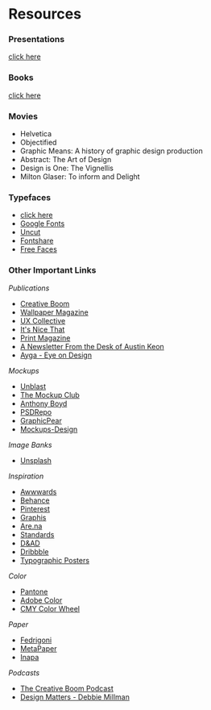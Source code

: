 # Resources

### Presentations
[click here](https://github.com/lehugosan/MKC-1/tree/main/Presentations)

### Books
[click here](https://github.com/lehugosan/MKC-1/tree/main/Books)

### Movies
- Helvetica
- Objectified
- Graphic Means: A history of graphic design production
- Abstract: The Art of Design
- Design is One: The Vignellis
- Milton Glaser: To inform and Delight

### Typefaces
- [click here](https://github.com/lehugosan/MKC-1/tree/main/Typefaces)
- [Google Fonts](https://fonts.google.com/)
- [Uncut](https://uncut.wtf/)
- [Fontshare](https://www.fontshare.com/)
- [Free Faces](https://www.freefaces.gallery)

### Other Important Links
*Publications*
- [Creative Boom](https://www.creativeboom.com/)
- [Wallpaper Magazine](https://www.wallpaper.com/)
- [UX Collective](https://uxdesign.cc/)
- [It's Nice That](https://www.itsnicethat.com/)
- [Print Magazine](https://www.printmag.com/)
- [A Newsletter From the Desk of Austin Keon](https://austinkleon.substack.com/)
- [Ayga - Eye on Design](https://eyeondesign.aiga.org/)

*Mockups*
- [Unblast](https://unblast.com/mockups/)
- [The Mockup Club](https://themockup.club/)
- [Anthony Boyd](https://www.anthonyboyd.graphics/)
- [PSDRepo](https://psdrepo.com/)
- [GraphicPear](https://www.graphicpear.com/)
- [Mockups-Design](https://mockups-design.com/)

*Image Banks*
- [Unsplash](https://unsplash.com/)

*Inspiration*
- [Awwwards](https://www.awwwards.com/)
- [Behance](https://www.behance.net/)
- [Pinterest](https://pt.pinterest.com/)
- [Graphis](https://graphis.com/)
- [Are.na](https://www.are.na/)
- [Standards](https://standards.site/)
- [D&AD](https://www.dandad.org/)
- [Dribbble](https://dribbble.com/)
- [Typographic Posters](https://www.typographicposters.com/)

*Color*
- [Pantone](https://www.pantone.com/)
- [Adobe Color](https://color.adobe.com/)
- [CMY Color Wheel](https://play.google.com/store/apps/details?id=com.cmycolorwheel.cmy&hl=en)

*Paper*
- [Fedrigoni](https://specialpapers.fedrigoni.com/prt/)
- [MetaPaper](https://www.metapaper.io/en/)
- [Inapa](https://inapaportugal.pt/)

*Podcasts*
- [The Creative Boom Podcast](https://www.creativeboom.com/podcast/)
- [Design Matters - Debbie Millman](https://www.designmattersmedia.com/)
